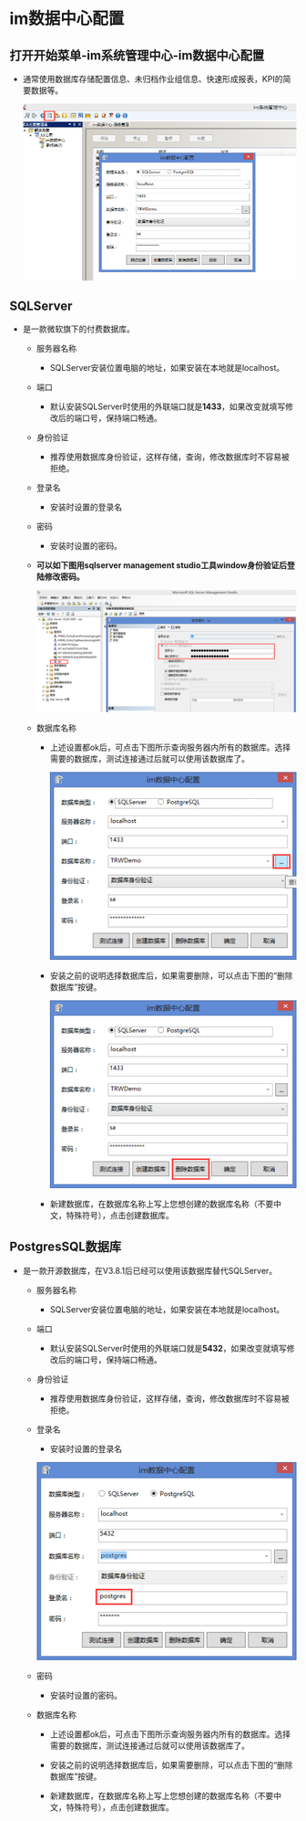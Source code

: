 # im数据中心配置

## 打开开始菜单-im系统管理中心-im数据中心配置

* 通常使用数据库存储配置信息、未归档作业组信息、快速形成报表，KPI的简要数据等。

  ![1](./images/数据库.jpg)  

## SQLServer

* 是一款微软旗下的付费数据库。
  * 服务器名称
    * SQLServer安装位置电脑的地址，如果安装在本地就是localhost。
  * 端口
    * 默认安装SQLServer时使用的外联端口就是**1433**，如果改变就填写修改后的端口号，保持端口畅通。

  * 身份验证
    * 推荐使用数据库身份验证，这样存储，查询，修改数据库时不容易被拒绝。

  * 登录名
    * 安装时设置的登录名

  * 密码
    * 安装时设置的密码。

  * **可以如下图用sqlserver management studio工具window身份验证后登陆修改密码。**

    ![1](./images/数据库密码.jpg)

  * 数据库名称
    * 上述设置都ok后，可点击下图所示查询服务器内所有的数据库。选择需要的数据库，测试连接通过后就可以使用该数据库了。

      ![1](./images/查询.jpg)  

    * 安装之前的说明选择数据库后，如果需要删除，可以点击下图的“删除数据库”按键。
  
      ![1](./images/删除.jpg)  
  
    * 新建数据库，在数据库名称上写上您想创建的数据库名称（不要中文，特殊符号），点击创建数据库。

## PostgresSQL数据库

* 是一款开源数据库，在V3.8.1后已经可以使用该数据库替代SQLServer。
  * 服务器名称
    * SQLServer安装位置电脑的地址，如果安装在本地就是localhost。
  
  * 端口
    * 默认安装SQLServer时使用的外联端口就是**5432**，如果改变就填写修改后的端口号，保持端口畅通。

  * 身份验证
    * 推荐使用数据库身份验证，这样存储，查询，修改数据库时不容易被拒绝。
  * 登录名
    * 安装时设置的登录名

    ![1](./images/pg登录名.jpg)

  * 密码
    * 安装时设置的密码。

  * 数据库名称
    * 上述设置都ok后，可点击下图所示查询服务器内所有的数据库。选择需要的数据库，测试连接通过后就可以使用该数据库了。

    * 安装之前的说明选择数据库后，如果需要删除，可以点击下图的“删除数据库”按键。
  
    * 新建数据库，在数据库名称上写上您想创建的数据库名称（不要中文，特殊符号），点击创建数据库。
